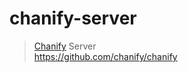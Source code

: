 # chanify-server

> [Chanify](https://www.chanify.net/) Server    
https://github.com/chanify/chanify
